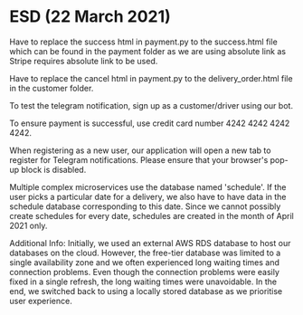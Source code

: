 # ESD (22 March 2021)

Have to replace the success html in payment.py to the success.html file which can be found in the payment folder as we are using absolute link as Stripe requires absolute link to be used.

Have to replace the cancel html in payment.py to the delivery_order.html file in the customer folder.

To test the telegram notification, sign up as a customer/driver using our bot.

To ensure payment is successful, use credit card number 4242 4242 4242 4242. 

When registering as a new user, our application will open a new tab to register for Telegram notifications. Please ensure that your browser's pop-up block is disabled.

Multiple complex microservices use the database named 'schedule'. If the user picks a particular date for a delivery, we also have to have data in the schedule database corresponding to this date. Since we cannot possibly create schedules for every date, schedules are created in the month of April 2021 only.


Additional Info:
Initially, we used an external AWS RDS database to host our databases on the cloud. However, the free-tier database was limited to a single availability zone and we often experienced long waiting times and connection problems. Even though the connection problems were easily fixed in a single refresh, the long waiting times were unavoidable. In the end, we switched back to using a locally stored database as we prioritise user experience.